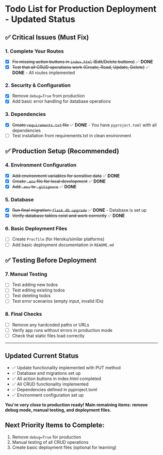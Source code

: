 # Todo List for Production Deployment - Updated Status

## ✅ **Critical Issues (Must Fix)**

### 1. Complete Your Routes
- [x] ~~Fix missing action buttons in `index.html` (Edit/Delete buttons)~~ ✅ **DONE**
- [x] ~~Test that all CRUD operations work (Create, Read, Update, Delete)~~ ✅ **DONE** - All routes implemented

### 2. Security & Configuration
- [x] Remove `debug=True` from production
- [x] Add basic error handling for database operations

### 3. Dependencies
- [x] ~~Create `requirements.txt` file~~ ✅ **DONE** - You have `pyproject.toml` with all dependencies
- [ ] Test installation from requirements.txt in clean environment

## ✅ **Production Setup (Recommended)**

### 4. Environment Configuration
- [x] ~~Add environment variables for sensitive data~~ ✅ **DONE**
- [x] ~~Create `.env` file for local development~~ ✅ **DONE**
- [x] ~~Add `.env` to `.gitignore`~~ ✅ **DONE**

### 5. Database
- [x] ~~Run final migration: `flask db upgrade`~~ ✅ **DONE** - Database is set up
- [x] ~~Verify database tables exist and work correctly~~ ✅ **DONE**

### 6. Basic Deployment Files
- [ ] Create `Procfile` (for Heroku/similar platforms)
- [ ] Add basic deployment documentation in `README.md`

## ✅ **Testing Before Deployment**

### 7. Manual Testing
- [ ] Test adding new todos
- [ ] Test editing existing todos
- [ ] Test deleting todos
- [ ] Test error scenarios (empty input, invalid IDs)

### 8. Final Checks
- [ ] Remove any hardcoded paths or URLs
- [ ] Verify app runs without errors in production mode
- [ ] Check that static files load correctly

---

## Updated Current Status
- ✅ Update functionality implemented with PUT method
- ✅ Database and migrations set up
- ✅ All action buttons in index.html completed
- ✅ All CRUD functionality implemented
- ✅ Dependencies defined in pyproject.toml
- ✅ Environment configuration set up

**You're very close to production ready! Main remaining items: remove debug mode, manual testing, and deployment files.**

## Next Priority Items to Complete:
1. Remove `debug=True` for production
2. Manual testing of all CRUD operations
3. Create basic deployment files (optional for learning)